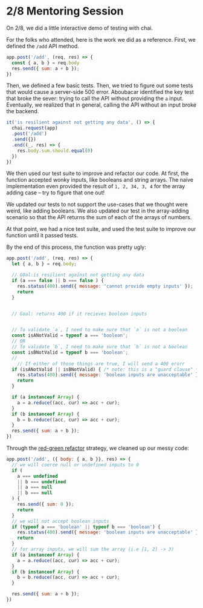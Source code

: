 # 2/8 Mentoring Session

On 2/8, we did a little interactive demo of testing with chai.

For the folks who attended, here is the work we did as a reference. First, we
defined the `/add` API method.

```javascript
app.post('/add', (req, res) => {
  const { a, b } = req.body
  res.send({ sum: a + b });
})
```

Then, we defined a few basic tests. Then, we tried to figure out some tests
that would cause a server-side 500 error. Aboubacar identified the key test
that broke the sever: trying to call the API without providing the `a` input.
Eventually, we realized that in general, calling the API without an input broke
the backend.

```javascript
it('is resilient against not getting any data', () => {
  chai.request(app)
  .post('/add')
  .send({})
  .end((_, res) => {
    res.body.sum.should.equal(0)
  })
})
```

We then used our test suite to improve and refactor our code. At first, the
function accepted wonky inputs, like booleans and string arrays. The naive
implementation even provided the result of `1, 2, 34, 3, 4` for the array
adding case – try to figure that one out!

We updated our tests to not support the use-cases that we thought were weird,
like adding booleans. We also updated our test in the array-adding scenario so
that the API returns the sum of each of the arrays of numbers.

At that point, we had a nice test suite, and used the test suite to improve our
function until it passed tests.

By the end of this process, the function was pretty ugly:


```javascript
app.post('/add', (req, res) => {
  let { a, b } = req.body;

  // GOal:is resilient against not getting any data
  if (a === false || b === false ) {
    res.status(400).send({ message: 'cannot provide empty inputs' });
    return
  }


  // Goal: returns 400 if it recieves boolean inputs


  // To validate `a`, I need to make sure that `a` is not a boolean
  const isANotValid = typeof a === 'boolean';
  // OR
  // To validate `b`, I need to make sure that `b` is not a boolean
  const isBNotValid = typeof b === 'boolean';
  //
    // If either of those things are true, I will send a 400 erorr
  if (isANotValid || isBNotValid) { /* note: this is a "guard clause" */
    res.status(400).send({ message: 'boolean inputs are unacceptable' });
    return
  }

  if (a instanceof Array) {
    a = a.reduce((acc, cur) => acc + cur);
  }
  if (b instanceof Array) {
    b = b.reduce((acc, cur) => acc + cur);
  }
  res.send({ sum: a + b });
})
```

Through the [red-green
refactor](https://www.codecademy.com/article/tdd-red-green-refactor) strategy,
we cleaned up our messy code:

```javascript
app.post('/add', ({ body: { a, b }}, res) => {
  // we will coerce null or undefined inputs to 0
  if (
    a === undefined
    || b === undefined
    || a === null
    || b === null
  ) {
    res.send({ sum: 0 });
    return
  }
  // we will not accept boolean inputs
  if (typeof a === 'boolean' || typeof b === 'boolean') {
    res.status(400).send({ message: 'boolean inputs are unacceptable' });
    return
  }
  // for array inputs, we will sum the array (i.e [1, 2] -> 3)
  if (a instanceof Array) {
    a = a.reduce((acc, cur) => acc + cur);
  }
  if (b instanceof Array) {
    b = b.reduce((acc, cur) => acc + cur);
  }

  res.send({ sum: a + b });
})
```
